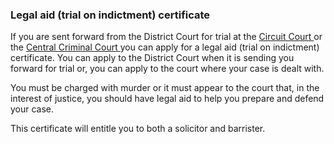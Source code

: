 ###  Legal aid (trial on indictment) certificate

If you are sent forward from the District Court for trial at the [ Circuit
Court ](/en/justice/courts-system/circuit-court/) or the [ Central Criminal
Court ](/en/justice/courts-system/high-court/) you can apply for a legal aid
(trial on indictment) certificate. You can apply to the District Court when it
is sending you forward for trial or, you can apply to the court where your
case is dealt with.

You must be charged with murder or it must appear to the court that, in the
interest of justice, you should have legal aid to help you prepare and defend
your case.

This certificate will entitle you to both a solicitor and barrister.
